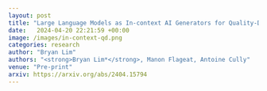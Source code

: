 ```yaml
---
layout: post
title: "Large Language Models as In-context AI Generators for Quality-Diversity"
date:   2024-04-20 22:21:59 +00:00
image: /images/in-context-qd.png
categories: research
author: "Bryan Lim"
authors: "<strong>Bryan Lim*</strong>, Manon Flageat, Antoine Cully"
venue: "Pre-print"
arxiv: https://arxiv.org/abs/2404.15794
--- 
```

